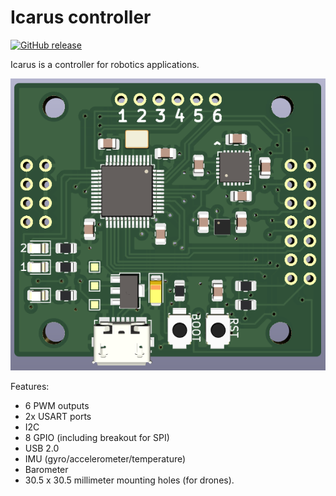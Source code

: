 # Icarus controller

[![GitHub release](https://img.shields.io/github/release/nnarain/icarus.svg)](https://github.com/nnarain/icarus/releases)

Icarus is a controller for robotics applications.

![Image not found](docs/banner.png)

Features:

* 6 PWM outputs
* 2x USART ports
* I2C
* 8 GPIO (including breakout for SPI)
* USB 2.0
* IMU (gyro/accelerometer/temperature)
* Barometer
* 30.5 x 30.5 millimeter mounting holes (for drones).
